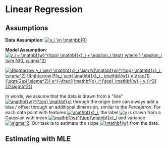 # Linear Regression

## Assumptions

**Data Assumption**: <a href="https://www.codecogs.com/eqnedit.php?latex=y_i&space;\in&space;\mathbb{R}" target="_blank"><img src="https://latex.codecogs.com/gif.latex?y_i&space;\in&space;\mathbb{R}" title="y_i \in \mathbb{R}" /></a>

**Model Assumption**: <a href="https://www.codecogs.com/eqnedit.php?latex=y_i&space;=&space;\mathbf{w}^{\top}&space;\mathbf{x}_i&space;&plus;&space;\epsilon_i&space;\text{&space;where&space;}&space;\epsilon_i&space;\sim&space;N(0,&space;\sigma^2)" target="_blank"><img src="https://latex.codecogs.com/gif.latex?y_i&space;=&space;\mathbf{w}^{\top}&space;\mathbf{x}_i&space;&plus;&space;\epsilon_i&space;\text{&space;where&space;}&space;\epsilon_i&space;\sim&space;N(0,&space;\sigma^2)" title="y_i = \mathbf{w}^{\top} \mathbf{x}_i + \epsilon_i \text{ where } \epsilon_i \sim N(0, \sigma^2)" /></a>

<a href="https://www.codecogs.com/eqnedit.php?latex=\Rightarrow&space;y_i&space;\vert&space;\mathbf{x}_i&space;\sim&space;N(\mathbf{w}^{\top}&space;\mathbf{x}_i&space;,&space;\sigma^2)&space;\Rightarrow&space;P(y_i&space;\vert&space;\mathbf{x}_i&space;,&space;\mathbf{w})&space;=&space;\frac{1}{\sqrt{2\pi&space;\sigma^2}}&space;e^{-\frac{(\mathbf{x}_i^{\top}&space;\mathbf{w}&space;-&space;y_i)^2}{2\sigma^2}}" target="_blank"><img src="https://latex.codecogs.com/gif.latex?\Rightarrow&space;y_i&space;\vert&space;\mathbf{x}_i&space;\sim&space;N(\mathbf{w}^{\top}&space;\mathbf{x}_i&space;,&space;\sigma^2)&space;\Rightarrow&space;P(y_i&space;\vert&space;\mathbf{x}_i&space;,&space;\mathbf{w})&space;=&space;\frac{1}{\sqrt{2\pi&space;\sigma^2}}&space;e^{-\frac{(\mathbf{x}_i^{\top}&space;\mathbf{w}&space;-&space;y_i)^2}{2\sigma^2}}" title="\Rightarrow y_i \vert \mathbf{x}_i \sim N(\mathbf{w}^{\top} \mathbf{x}_i , \sigma^2) \Rightarrow P(y_i \vert \mathbf{x}_i , \mathbf{w}) = \frac{1}{\sqrt{2\pi \sigma^2}} e^{-\frac{(\mathbf{x}_i^{\top} \mathbf{w} - y_i)^2}{2\sigma^2}}" /></a>

In words, we assume that the data is drawn from a "line" <a href="https://www.codecogs.com/eqnedit.php?latex=\mathbf{w}^{\top}&space;\mathbf{x}" target="_blank"><img src="https://latex.codecogs.com/gif.latex?\mathbf{w}^{\top}&space;\mathbf{x}" title="\mathbf{w}^{\top} \mathbf{x}" /></a> through the origin (one can always add a bias / offset through an additional dimension, similar to the *Perceptron*. For each data point with features <a href="https://www.codecogs.com/eqnedit.php?latex=\mathbf{x}_i" target="_blank"><img src="https://latex.codecogs.com/gif.latex?\mathbf{x}_i" title="\mathbf{x}_i" /></a>, the label <a href="https://www.codecogs.com/eqnedit.php?latex=y" target="_blank"><img src="https://latex.codecogs.com/gif.latex?y" title="y" /></a> is drawn from a Gaussian with mean <a href="https://www.codecogs.com/eqnedit.php?latex=\mathbf{w}^{\top}\mathbf{x}_i" target="_blank"><img src="https://latex.codecogs.com/gif.latex?\mathbf{w}^{\top}\mathbf{x}_i" title="\mathbf{w}^{\top}\mathbf{x}_i" /></a> and variance <a href="https://www.codecogs.com/eqnedit.php?latex=\sigma^2" target="_blank"><img src="https://latex.codecogs.com/gif.latex?\sigma^2" title="\sigma^2" /></a>. Our task is to estimate the slope <a href="https://www.codecogs.com/eqnedit.php?latex=\mathbf{w}" target="_blank"><img src="https://latex.codecogs.com/gif.latex?\mathbf{w}" title="\mathbf{w}" /></a> from the data.

## Estimating with MLE























